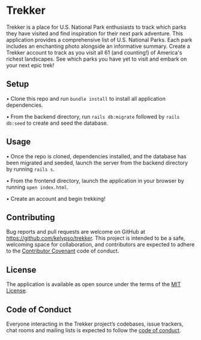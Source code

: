 # Trekker

Trekker is a place for U.S. National Park enthusiasts to track which parks they have visited and find inspiration for their next park adventure. This application provides a comprehensive list of U.S. National Parks. Each park includes an enchanting photo alongside an informative summary. Create a Trekker account to track as you visit all 61 (and counting!) of America's richest landscapes. See which parks you have yet to visit and embark on your next epic trek!

## Setup

• Clone this repo and run `bundle install` to install all application dependencies.

• From the backend directory, run `rails db:migrate` followed by `rails db:seed` to create and seed the database.

## Usage

• Once the repo is cloned, dependencies installed, and the database has been migrated and seeded, launch the server from the backend directory by running `rails s`.

• From the frontend directory, launch the application in your browser by running `open index.html`.

• Create an account and begin trekking!

## Contributing

Bug reports and pull requests are welcome on GitHub at https://github.com/kelypso/trekker. This project is intended to be a safe, welcoming space for collaboration, and contributors are expected to adhere to the [Contributor Covenant](http://contributor-covenant.org) code of conduct.

## License

The application is available as open source under the terms of the [MIT License](https://opensource.org/licenses/MIT).

## Code of Conduct

Everyone interacting in the Trekker project’s codebases, issue trackers, chat rooms and mailing lists is expected to follow the [code of conduct](https://github.com/kelypso/trekker/blob/master/CODE_OF_CONDUCT.md).
